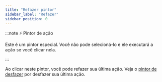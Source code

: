 ```yaml
---
title: "Refazer pintor"
sidebar_label: "Refazer"
sidebar_position: 0
---
```


:::note ⚡ Pintor de ação

Este é um pintor especial. Você não pode selecioná-lo e ele executará a ação se você clicar nela.

:::

Ao clicar neste pintor, você pode refazer sua última ação. Veja o [pintor de desfazer](undo) por desfazer sua última ação.
